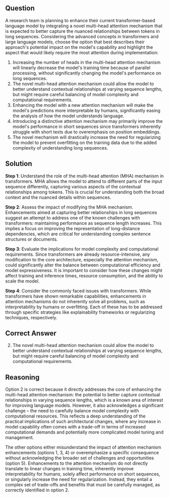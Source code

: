 ## Question
A research team is planning to enhance their current transformer-based language model by integrating a novel multi-head attention mechanism that is expected to better capture the nuanced relationships between tokens in long sequences. Considering the advanced concepts in transformers and large language models, choose the option that best describes their approach's potential impact on the model's capability and highlight the aspect that would likely require the most attention during implementation:

1. Increasing the number of heads in the multi-head attention mechanism will linearly decrease the model's training time because of parallel processing, without significantly changing the model's performance on long sequences.
2. The novel multi-head attention mechanism could allow the model to better understand contextual relationships at varying sequence lengths, but might require careful balancing of model complexity and computational requirements.
3. Enhancing the model with a new attention mechanism will make the model's predictions more interpretable by humans, significantly easing the analysis of how the model understands language.
4. Introducing a distinctive attention mechanism may primarily improve the model's performance in short sequences since transformers inherently struggle with short texts due to overemphasis on position embeddings.
5. The novel mechanism will drastically increase the need for regularizing the model to prevent overfitting on the training data due to the added complexity of understanding long sequences.

## Solution

**Step 1**: Understand the role of the multi-head attention (MHA) mechanism in transformers. MHA allows the model to attend to different parts of the input sequence differently, capturing various aspects of the contextual relationships among tokens. This is crucial for understanding both the broad context and the nuanced details within sequences.

**Step 2**: Assess the impact of modifying the MHA mechanism. Enhancements aimed at capturing better relationships in long sequences suggest an attempt to address one of the known challenges with transformers: maintaining performance as sequence length increases. This implies a focus on improving the representation of long-distance dependencies, which are critical for understanding complex sentence structures or documents.

**Step 3**: Evaluate the implications for model complexity and computational requirements. Since transformers are already resource-intensive, any modification to the core architecture, especially the attention mechanism, could significantly alter the balance between computational efficiency and model expressiveness. It is important to consider how these changes might affect training and inference times, resource consumption, and the ability to scale the model.

**Step 4**: Consider the commonly faced issues with transformers. While transformers have shown remarkable capabilities, enhancements in attention mechanisms do not inherently solve all problems, such as interpretability by humans or overfitting. Each of these has to be addressed through specific strategies like explainability frameworks or regularizing techniques, respectively.

## Correct Answer
2. The novel multi-head attention mechanism could allow the model to better understand contextual relationships at varying sequence lengths, but might require careful balancing of model complexity and computational requirements.

## Reasoning

Option 2 is correct because it directly addresses the core of enhancing the multi-head attention mechanism: the potential to better capture contextual relationships in varying sequence lengths, which is a known area of interest for improving language models. However, it also acknowledges a significant challenge – the need to carefully balance model complexity with computational resources. This reflects a deep understanding of the practical implications of such architectural changes, where any increase in model capability often comes with a trade-off in terms of increased computational demands and potentially more complicated model tuning and management.

The other options either misunderstand the impact of attention mechanism enhancements (options 1, 3, 4) or overemphasize a specific consequence without acknowledging the broader set of challenges and opportunities (option 5). Enhancements to the attention mechanism do not directly translate to linear changes in training time, inherently improve interpretability for humans, solely affect performance on short sequences, or singularly increase the need for regularization. Instead, they entail a complex set of trade-offs and benefits that must be carefully managed, as correctly identified in option 2.